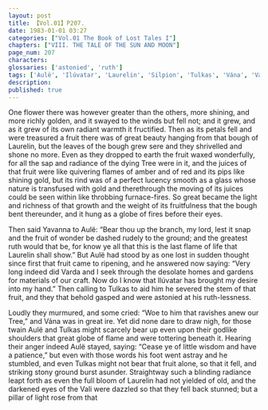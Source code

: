 ```yaml
---
layout: post
title: 【Vol.01】P207.
date: 1983-01-01 03:27
categories: ["Vol.01 The Book of Lost Tales I"]
chapters: ["VIII. THE TALE OF THE SUN AND MOON"]
page_num: 207
characters: 
glossaries: ['astonied', 'ruth']
tags: ['Aulë', 'Ilúvatar', 'Laurelin', 'Silpion', 'Tulkas', 'Vána', 'Valar', 'Varda']
description: 
published: true
---
```


One flower there was however greater than the others, more shining, and more richly golden, and it swayed to the winds but fell not; and it grew, and as it grew of its own radiant warmth it fructified. Then as its petals fell and were treasured a fruit there was of great beauty hanging from that bough of Laurelin, but the leaves of the bough grew sere and they shrivelled and shone no more. Even as they dropped to earth the fruit waxed wonderfully, for all the sap and radiance of the dying Tree were in it, and the juices of that fruit were like quivering flames of amber and of red and its pips like shining gold, but its rind was of a perfect lucency smooth as a glass whose nature is transfused with gold and therethrough the moving of its juices could be seen within like throbbing furnace-fires. So great became the light and richness of that growth and the weight of its fruitfulness that the bough bent thereunder, and it hung as a globe of fires before their eyes.

Then said Yavanna to Aulë: “Bear thou up the branch, my lord, lest it snap and the fruit of wonder be dashed rudely to the ground; and the greatest ruth would that be, for know ye all that this is the last flame of life that Laurelin shall show.” But Aulë had stood by as one lost in sudden thought since first that fruit came to ripening, and he answered now saying: “Very long indeed did Varda and I seek through the desolate homes and gardens for materials of our craft. Now do I know that Ilúvatar has brought my desire into my hand.” Then calling to Tulkas to aid him he severed the stem of that fruit, and they that behold gasped and were astonied at his ruth-lessness.

Loudly they murmured, and some cried: “Woe to him that ravishes anew our Tree,” and Vána was in great ire. Yet did none dare to draw nigh, for those twain Aulë and Tulkas might scarcely bear up even upon their godlike shoulders that great globe of flame and were tottering beneath it. Hearing their anger indeed Aulë stayed, saying: “Cease ye of little wisdom and have a patience,” but even with those words his foot went astray and he stumbled, and even Tulkas might not bear that fruit alone, so that it fell, and striking stony ground burst asunder. Straightway such a blinding radiance leapt forth as even the full bloom of Laurelin had not yielded of old, and the darkened eyes of the Vali were dazzled so that they fell back stunned; but a pillar of light rose from that

